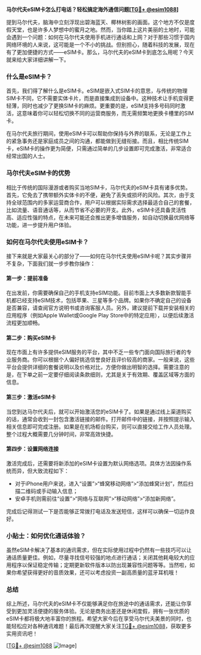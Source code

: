 **马尔代夫eSIM卡怎么打电话？轻松搞定海外通信问题[[TG💪+ @esim1088](https://t.me/s/esim1088)]**

提到马尔代夫，脑海中立刻浮现出碧海蓝天、椰林树影的画面。这个地方不仅是度假天堂，也是许多人梦想中的蜜月之地。然而，当你踏上这片美丽的土地时，可能会遇到一个问题：如何在马尔代夫使用手机进行通话和上网？对于那些习惯于国内网络环境的人来说，这可能是一个不小的挑战。但别担心，随着科技的发展，现在有了更加便捷的方式——eSIM卡。那么，马尔代夫的eSIM卡到底怎么用呢？今天就来给大家详细讲解一下。

### 什么是eSIM卡？

首先，我们得了解什么是eSIM卡。eSIM是嵌入式SIM卡的意思，与传统的物理SIM卡不同，它不需要实体卡片，而是直接集成到设备中。这种技术让手机变得更轻薄，同时也减少了更换SIM卡的麻烦。更重要的是，eSIM支持多号码同时激活，这意味着你可以轻松切换不同的运营商服务，而无需频繁地更换卡槽里的SIM卡。

在马尔代夫旅行期间，使用eSIM卡可以帮助你保持与外界的联系，无论是工作上的紧急事务还是家庭成员之间的沟通，都能做到无缝衔接。而且，相比传统SIM卡，eSIM卡的操作更为简便，只需通过简单的几步设置即可完成激活，非常适合经常出国的人士。

### 马尔代夫eSIM卡的优势

相比于传统的国际漫游或者购买当地SIM卡，马尔代夫的eSIM卡具有诸多优势。首先，它免去了携带额外实体卡的不便，避免了丢失或损坏的风险。其次，由于支持全球范围内的多家运营商合作，用户可以根据实际需求选择最适合自己的套餐，比如流量、语音通话等，从而节省不必要的开支。此外，eSIM卡还具备灵活性高、适应性强的特点，在未来可能还会推出更多增值服务，如自动切换最优网络等功能，进一步提升用户体验。

### 如何在马尔代夫使用eSIM卡？

接下来就是大家最关心的部分了——如何在马尔代夫使用eSIM卡呢？其实步骤并不复杂，下面我们就一步步教你操作：

#### 第一步：提前准备

在出发前，你需要确保自己的手机支持eSIM功能。目前市面上大多数新款智能手机都已经支持eSIM技术，包括苹果、三星等多个品牌。如果你不确定自己的设备是否兼容，请查阅官方说明书或咨询客服人员。另外，建议提前下载并安装相关的应用程序（例如Apple Wallet或Google Play Store中的特定应用），以便后续激活流程更加顺畅。

#### 第二步：购买eSIM卡

现在市面上有许多提供eSIM服务的平台，其中不乏一些专门面向国际旅行者的专业服务商。你可以根据个人偏好挑选信誉良好且评价较高的商家。一般来说，这些平台会提供详细的套餐说明以及价格对比，方便你做出明智的选择。需要注意的是，在下单之前一定要仔细阅读条款细则，尤其是关于有效期、覆盖区域等方面的信息。

#### 第三步：激活eSIM卡

当您到达马尔代夫后，就可以开始激活您的eSIM卡了。如果是通过线上渠道购买的话，通常会收到一封包含激活链接的邮件。打开邮件中的链接，并按照提示输入相关信息即可完成注册。如果是在机场柜台购买，则可以直接交给工作人员处理。整个过程大概需要几分钟时间，非常高效快捷。

#### 第四步：设置网络连接

激活完成后，还需要将新添加的eSIM卡设置为默认网络选项。具体方法因操作系统而异，但大致流程如下：
- 对于iPhone用户来说，进入“设置”>“蜂窝移动网络”>“添加蜂窝计划”，然后扫描二维码或手动输入信息；
- 安卓手机则需前往“设置”>“网络与互联网”>“移动网络”>“添加新网络”。

完成后记得测试一下是否能够正常拨打电话及发送短信，这样可以确保一切运作良好。

### 小贴士：如何优化通话体验？

虽然eSIM卡解决了基本的通讯需求，但在实际使用过程中仍然有一些技巧可以让通话质量更佳。例如，尽量寻找信号较强的地点进行通话；关闭其他耗电较大的应用程序以保证稳定传输；定期更新软件版本以防出现兼容性问题等等。当然啦，如果你希望获得更好的音质效果，还可以考虑投资一副高质量的蓝牙耳机哦！

### 总结

综上所述，马尔代夫的eSIM卡不仅能够满足你在旅途中的通话需求，还能让你享受到更加灵活便捷的服务体验。无论是商务出差还是休闲度假，拥有一张优质的eSIM卡都将极大地丰富你的旅程。希望大家今后在享受马尔代夫美景的同时，也能轻松应对各种通讯难题！最后再次提醒大家关注[TG💪+ @esim1088](https://t.me/s/esim1088)，获取更多实用资讯吧！

[[TG💪+ @esim1088](https://t.me/s/esim1088) ![Image](https://i.postimg.cc/4NQfJmqS/Snipaste-2025-05-13-00-14-12.png)]